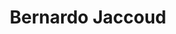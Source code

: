 ---
layout: contactpage
title:  "Bernardo Jaccoud"
job-title: Engagement Manager
linked-in: https://www.linkedin.com/in/bernardojaccoud/
email: bjaccoud@slkone.com
phone: +1 (954)815-4397
team-image: Bernardo-Jaccoud.jpg
sitemap: false
---